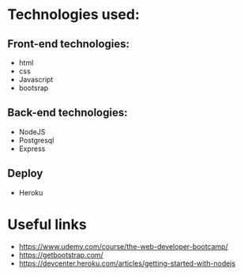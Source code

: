 
# Technologies used:
## Front-end technologies:
  - html
  - css
  - Javascript
  - bootsrap
  
## Back-end technologies:
  - NodeJS
  - Postgresql
  - Express
  
## Deploy
 - Heroku

# Useful links
- https://www.udemy.com/course/the-web-developer-bootcamp/
- https://getbootstrap.com/
- https://devcenter.heroku.com/articles/getting-started-with-nodejs
